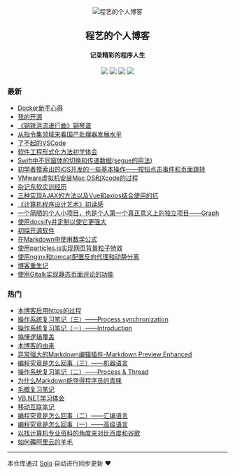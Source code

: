 <p align="center"><img alt="程艺的个人博客" src="https://avatars2.githubusercontent.com/u/32569353?v=4"></p><h2 align="center">
程艺的个人博客
</h2>

<h4 align="center">记录精彩的程序人生</h4>
<p align="center"><a title="程艺的个人博客" target="_blank" href="https://github.com/aopstudio/solo-blog"><img src="https://img.shields.io/github/last-commit/aopstudio/solo-blog.svg?style=flat-square&color=FF9900"></a>
<a title="GitHub repo size in bytes" target="_blank" href="https://github.com/aopstudio/solo-blog"><img src="https://img.shields.io/github/repo-size/aopstudio/solo-blog.svg?style=flat-square"></a>
<a title="Solo Version" target="_blank" href="https://github.com/88250/solo/releases"><img src="https://img.shields.io/badge/solo-3.6.7-f1e05a.svg?style=flat-square&color=blueviolet"></a>
<a title="Hits" target="_blank" href="https://github.com/88250/hits"><img src="https://hits.b3log.org/aopstudio/solo-blog.svg"></a></p>

### 最新

* [Docker新手心得](https://neusoftware.top/articles/2019/11/19/1574165389571.html)
* [我的开源](https://neusoftware.top/my-github-repos)
* [《钢铁洪流进行曲》钢琴谱](https://neusoftware.top/articles/2019/10/12/1570853728913.html)
* [从指令集领域来看国产处理器发展水平](https://neusoftware.top/articles/2019/10/11/1570757020921.html)
* [了不起的VSCode](https://neusoftware.top/articles/2019/09/29/1569745058594.html)
* [软件工程形式化方法初学体会](https://neusoftware.top/articles/2019/09/23/1569237385603.html)
* [Swift中不同窗体的切换和传递数据(segue的用法)](https://neusoftware.top/articles/2019/07/27/1564209328944.html)
* [初学者摸索出的iOS开发的一些基本操作——按钮点击事件和页面跳转](https://neusoftware.top/articles/2019/07/18/1563446820924.html)
* [VMware虚拟机安装Mac OS和Xcode的过程](https://neusoftware.top/articles/2019/07/13/1562994715860.html)
* [杂记东软实训经历](https://neusoftware.top/articles/2019/07/08/1562559814154.html)
* [三种实现AJAX的方法以及Vue和axios结合使用的坑](https://neusoftware.top/articles/2019/06/05/1559746183623.html)
* [《计算机程序设计艺术》初读感](https://neusoftware.top/articles/2019/05/18/1558190254753.html)
* [一个简陋的个人小项目，也是个人第一个真正意义上的独立项目——Graph](https://neusoftware.top/articles/2019/04/18/1555592574320.html)
* [使用docsify并定制以使它更强大](https://neusoftware.top/articles/2019/03/25/1553506817253.html)
* [初探开源软件](https://neusoftware.top/articles/2019/03/23/1553309382749.html)
* [在Markdown中使用数学公式](https://neusoftware.top/articles/2019/03/16/1552705605483.html)
* [使用particles.js实现网页背景粒子特效](https://neusoftware.top/articles/2019/03/04/1551673450795.html)
* [使用nginx和tomcat配置反向代理和动静分离](https://neusoftware.top/articles/2019/03/03/1551608135865.html)
* [博客重生记](https://neusoftware.top/articles/2019/02/26/1551184729629.html)
* [使用Gitalk实现静态页面评论的功能](https://neusoftware.top/articles/2019/02/07/1549535868612.html)

### 热门

* [本博客启用https的过程](https://neusoftware.top/articles/2019/02/03/1549163941555.html)
* [操作系统复习笔记（三）——Process synchronization](https://neusoftware.top/articles/2019/02/01/1548988162777.html)
* [操作系统复习笔记（一）——Introduction](https://neusoftware.top/articles/2019/01/22/1548158473112.html)
* [搞懂逻辑覆盖](https://neusoftware.top/articles/2019/01/14/1547441696762.html)
* [本博客的由来](https://neusoftware.top/articles/2019/01/13/1547380963564.html)
* [异常强大的Markdown编辑插件-Markdown Preview Enhanced](https://neusoftware.top/articles/2018/12/07/1544171306869.html)
* [编程究竟是怎么回事（三）——机器语言](https://neusoftware.top/articles/2018/12/07/1544191377934.html)
* [操作系统复习笔记（二）——Process & Thread](https://neusoftware.top/articles/2019/01/30/1548848140833.html)
* [为什么Markdown能夺得程序员的青睐](https://neusoftware.top/articles/2018/12/10/1544451683372.html)
* [毛概复习笔记](https://neusoftware.top/articles/2019/01/14/1547440374028.html)
* [VB.NET学习体会](https://neusoftware.top/articles/2018/12/08/1544265564840.html)
* [移动互联笔记](https://neusoftware.top/articles/2018/12/10/1544410347829.html)
* [编程究竟是怎么回事（二）——汇编语言](https://neusoftware.top/articles/2018/12/07/1544188715858.html)
* [编程究竟是怎么回事（一）——高级语言](https://neusoftware.top/articles/2018/12/07/1544187392270.html)
* [以找计算机专业资料的角度来对比百度和谷歌](https://neusoftware.top/articles/2018/12/19/1545234364411.html)
* [如何薅阿里云的羊毛](https://neusoftware.top/articles/2018/12/10/1544455093838.html)



---

本仓库通过 [Solo](https://github.com/88250/solo) 自动进行同步更新 ❤️ 